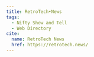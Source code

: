 ```yaml
---
title: RetroTech•News
tags:
  - Nifty Show and Tell
  - Web Directory
cite:
  name: RetroTech News
  href: https://retrotech.news/
---
```

